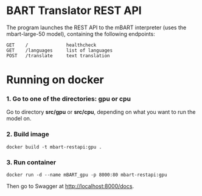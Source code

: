# BART Translator REST API

The program launches the REST API to the mBART interpreter (uses the mbart-large-50 model), containing the following endpoints:

```
GET    /              healthcheck
GET    /languages     list of languages
POST   /translate     text translation
```

# Running on docker
### 1. Go to one of the directories: gpu or cpu
Go to directory **src/gpu** or **src/cpu**, depending on what you want to run the model on.

### 2. Build image
```
docker build -t mbart-restapi:gpu .
```

### 3. Run container
```
docker run -d --name mBART_gpu -p 8000:80 mbart-restapi:gpu
```

Then go to Swagger at [http://localhost:8000/docs](http://localhost:8000/docs).
